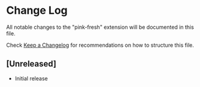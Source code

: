 # Change Log

All notable changes to the "pink-fresh" extension will be documented in this file.

Check [Keep a Changelog](http://keepachangelog.com/) for recommendations on how to structure this file.

## [Unreleased]

- Initial release
